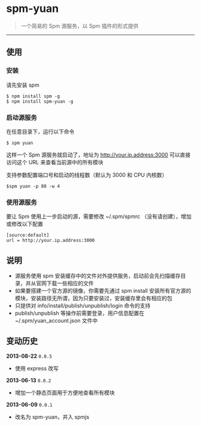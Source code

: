# spm-yuan

> 一个简易的 Spm 源服务，以 Spm 插件的形式提供

-----

## 使用

### 安装

请先安装 spm

    $ npm install spm -g
    $ npm install spm-yuan -g

### 启动源服务

在任意目录下，运行以下命令

    $ spm yuan

这样一个 Spm 源服务就启动了，地址为 http://your.ip.address:3000  可以直接访问这个 URL 来查看当前源中的所有模块

支持参数配置端口号和启动的线程数（默认为 3000 和 CPU 内核数）

    $spm yuan -p 80 -w 4

### 使用源服务

要让 Spm 使用上一步启动的源，需要修改 ~/.spm/spmrc （没有请创建），增加或修改以下配置

    [source:default]
    url = http://your.ip.address:3000

## 说明

* 源服务使用 spm 安装缓存中的文件对外提供服务，启动前会先扫描缓存目录，并从官网下载一些相应的文件
* 如果要搭建一个官方源的镜像，你需要先通过 spm install 安装所有官方源的模块，安装路径无所谓，因为只要安装过，安装缓存里会有相应的包
* 只提供对 info/install/publish/unpublish/login 命令的支持
* publish/unpublish 等操作前需要登录，用户信息配置在 ~/.spm/yuan_account.json 文件中

## 变动历史

**2013-08-22** `0.0.5`

- 使用 express 改写

**2013-06-13** `0.0.2`

- 增加一个静态页面用于方便地查看所有模块

**2013-06-09** `0.0.1`

- 改名为 spm-yuan，并入 spmjs
